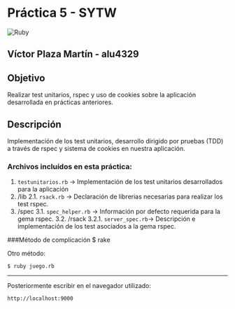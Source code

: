 # Práctica 5 - SYTW  
![Ruby](http://medularis.com/assets/ruby-fbdcfd4fc56395d1df69240ccd77275e.png)

## Víctor Plaza Martín - alu4329

## Objetivo
Realizar test unitarios, rspec y uso de cookies sobre la aplicación desarrollada en prácticas anteriores.

## Descripción
Implementación de los test unitarios, desarrollo dirigido por pruebas (TDD) a través de rspec y sistema de cookies en nuestra aplicación.

### Archivos incluídos en esta práctica:
1. `testunitarios.rb` -> Implementación de los test unitarios desarrollados para la aplicación
2. /lib
2.1. `rsack.rb` -> Declaración de librerias necesarias para realizar los test rspec.
3. /spec
3.1. `spec_helper.rb` -> Información por defecto requerida para la gema rspec.
3.2. /rsack
3.2.1. `server_spec.rb`-> Descripción e implementación de los test asociados a la gema rspec.

###Método de complicación
	$ rake

Otro método:

	$ ruby juego.rb

****
Posteriormente escribir en el navegador utilizado:

	http://localhost:9000
